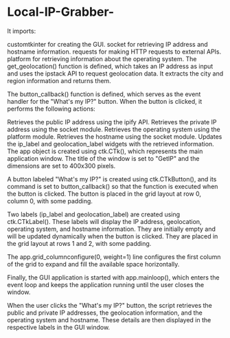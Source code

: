 # Local-IP-Grabber-
It imports:

customtkinter for creating the GUI.
socket for retrieving IP address and hostname information.
requests for making HTTP requests to external APIs.
platform for retrieving information about the operating system.
The get_geolocation() function is defined, which takes an IP address as input and uses the ipstack API to request geolocation data. It extracts the city and region information and returns them.

The button_callback() function is defined, which serves as the event handler for the "What's my IP?" button. When the button is clicked, it performs the following actions:

Retrieves the public IP address using the ipify API.
Retrieves the private IP address using the socket module.
Retrieves the operating system using the platform module.
Retrieves the hostname using the socket module.
Updates the ip_label and geolocation_label widgets with the retrieved information.
The app object is created using ctk.CTk(), which represents the main application window. The title of the window is set to "GetIP" and the dimensions are set to 400x300 pixels.

A button labeled "What's my IP?" is created using ctk.CTkButton(), and its command is set to button_callback() so that the function is executed when the button is clicked. The button is placed in the grid layout at row 0, column 0, with some padding.

Two labels (ip_label and geolocation_label) are created using ctk.CTkLabel(). These labels will display the IP address, geolocation, operating system, and hostname information. They are initially empty and will be updated dynamically when the button is clicked. They are placed in the grid layout at rows 1 and 2, with some padding.

The app.grid_columnconfigure(0, weight=1) line configures the first column of the grid to expand and fill the available space horizontally.

Finally, the GUI application is started with app.mainloop(), which enters the event loop and keeps the application running until the user closes the window.

When the user clicks the "What's my IP?" button, the script retrieves the public and private IP addresses, the geolocation information, and the operating system and hostname. These details are then displayed in the respective labels in the GUI window.
